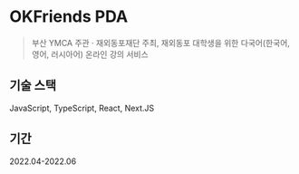 # OKFriends PDA
> 부산 YMCA 주관 · 재외동포재단 주최, 재외동포 대학생을 위한 다국어(한국어, 영어, 러시아어) 온라인 강의 서비스


## 기술 스택
JavaScript, TypeScript, React, Next.JS

## 기간
2022.04-2022.06
